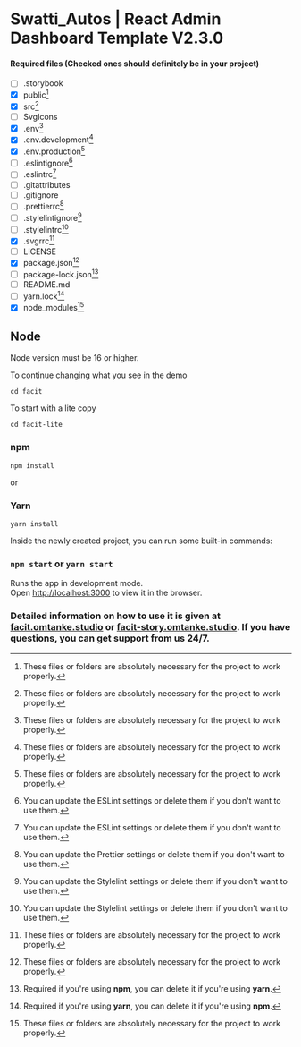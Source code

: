 # Swatti_Autos | React Admin Dashboard Template V2.3.0

#### Required files (Checked ones should definitely be in your project)

-   [ ] .storybook
-   [x] public[^1]
-   [x] src[^1]
-   [ ] SvgIcons
-   [x] .env[^1]
-   [x] .env.development[^1]
-   [x] .env.production[^1]
-   [ ] .eslintignore[^2]
-   [ ] .eslintrc[^2]
-   [ ] .gitattributes
-   [ ] .gitignore
-   [ ] .prettierrc[^3]
-   [ ] .stylelintignore[^4]
-   [ ] .stylelintrc[^4]
-   [x] .svgrrc[^1]
-   [ ] LICENSE
-   [x] package.json[^1]
-   [ ] package-lock.json[^5]
-   [ ] README.md
-   [ ] yarn.lock[^6]
-   [x] node_modules[^1]

[^1]: These files or folders are absolutely necessary for the project to work properly.
[^2]: You can update the ESLint settings or delete them if you don't want to use them.
[^3]: You can update the Prettier settings or delete them if you don't want to use them.
[^4]: You can update the Stylelint settings or delete them if you don't want to use them.
[^5]: Required if you're using **npm**, you can delete it if you're using **yarn**.
[^6]: Required if you're using **yarn**, you can delete it if you're using **npm**.

## Node

Node version must be 16 or higher.

To continue changing what you see in the demo

`cd facit`

To start with a lite copy

`cd facit-lite`

### npm

`npm install`

or

### Yarn

`yarn install`

Inside the newly created project, you can run some built-in commands:

### `npm start` or `yarn start`

Runs the app in development mode.<br>
Open [http://localhost:3000](http://localhost:3000) to view it in the browser.

### Detailed information on how to use it is given at [facit.omtanke.studio](https://facit.omtanke.studio/) or [facit-story.omtanke.studio](https://facit-story.omtanke.studio/). If you have questions, you can get support from us 24/7.
